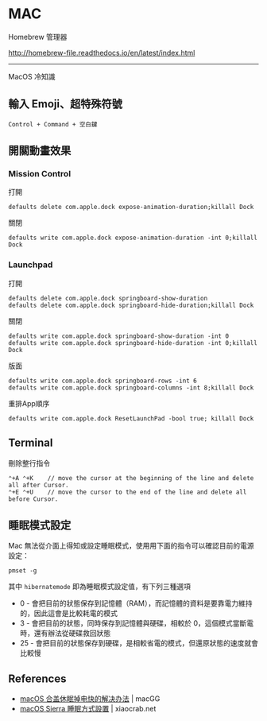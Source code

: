 MAC
===

Homebrew 管理器

http://homebrew-file.readthedocs.io/en/latest/index.html

---

MacOS 冷知識

## 輸入 Emoji、超特殊符號

    Control + Command + 空白鍵

## 開關動畫效果

### Mission Control

打開

    defaults delete com.apple.dock expose-animation-duration;killall Dock

關閉

    defaults write com.apple.dock expose-animation-duration -int 0;killall Dock

### Launchpad

打開

    defaults delete com.apple.dock springboard-show-duration
    defaults delete com.apple.dock springboard-hide-duration;killall Dock

關閉

    defaults write com.apple.dock springboard-show-duration -int 0
    defaults write com.apple.dock springboard-hide-duration -int 0;killall Dock

版面
    
    defaults write com.apple.dock springboard-rows -int 6
    defaults write com.apple.dock springboard-columns -int 8;killall Dock
     
重排App順序
   
    defaults write com.apple.dock ResetLaunchPad -bool true; killall Dock

## Terminal

刪除整行指令

    ⌃+A ⌃+K    // move the cursor at the beginning of the line and delete all after Cursor.
    ⌃+E ⌃+U    // move the cursor to the end of the line and delete all before Cursor.

## 睡眠模式設定

Mac 無法從介面上得知或設定睡眠模式，使用用下面的指令可以確認目前的電源設定：

    pmset -g

其中 `hibernatemode` 即為睡眠模式設定值，有下列三種選項

* 0 - 會把目前的狀態保存到記憶體（RAM），而記憶體的資料是要靠電力維持的，因此這會是比較耗電的模式
* 3 - 會把目前的狀態，同時保存到記憶體與硬碟，相較於 0，這個模式當斷電時，還有辦法從硬碟救回狀態
* 25 - 會把目前的狀態保存到硬碟，是相較省電的模式，但還原狀態的速度就會比較慢

## References

* [macOS 合盖休眠掉电快的解决办法](http://www.macgg.com/index.php/archives/47.html) | macGG
* [macOS Sierra 睡眠方式設置](http://www.xiaocrab.net/posts/f8a16df0/) | xiaocrab.net
